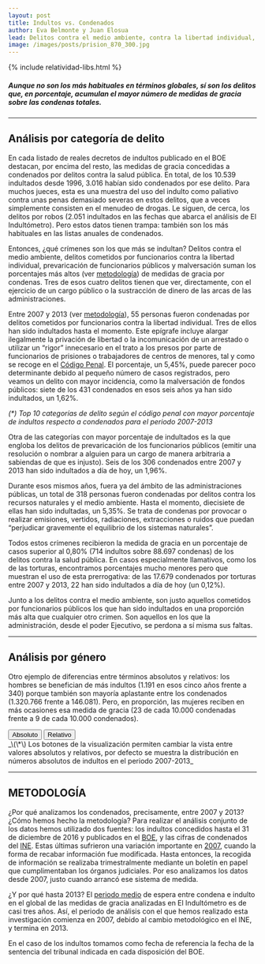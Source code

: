 ```yaml
---
layout: post
title: Indultos vs. Condenados
author: Eva Belmonte y Juan Elosua
lead: Delitos contra el medio ambiente, contra la libertad individual, prevaricación y malversación, los más indultados
image: /images/posts/prision_870_300.jpg
---
```

{% include relatividad-libs.html %}

##### Aunque no son los más habituales en términos globales, sí son los delitos que, en porcentaje, acumulan el mayor número de medidas de gracia sobre las condenas totales. 

***

## Análisis por categoría de delito

En cada listado de reales decretos de indultos publicado en el BOE destacan, por encima del resto, las medidas de gracia concedidas a condenados por delitos contra la salud pública. En total, de los 10.539 indultados desde 1996, 3.016 habían sido condenados por ese delito. Para muchos jueces, esta es una muestra del uso del indulto como paliativo contra unas penas demasiado severas en estos delitos, que a veces simplemente consisten en el menudeo de drogas. Le siguen, de cerca, los delitos por robos (2.051 indultados en las fechas que abarca el análisis de El Indultómetro). Pero estos datos tienen trampa: también son los más habituales en las listas anuales de condenados.

Entonces, ¿qué crímenes son los que más se indultan? Delitos contra el medio ambiente, delitos cometidos por funcionarios contra la libertad individual, prevaricación de funcionarios públicos y malversación suman los porcentajes más altos (ver [metodología][]) de medidas de gracia por condenas. Tres de esos cuatro delitos tienen que ver, directamente, con el ejercicio de un cargo público o la sustracción de dinero de las arcas de las administraciones.

Entre 2007 y 2013 (ver [metodología][]), 55 personas fueron condenadas por delitos cometidos por funcionarios contra la libertad individual. Tres de ellos han sido indultados hasta el momento. Este epígrafe incluye alargar ilegalmente la privación de libertad o la incomunicación de un arrestado o utilizar un “rigor” innecesario en el trato a los presos por parte de funcionarios de prisiones o trabajadores de centros de menores, tal y como se recoge en el [Código Penal][]. El porcentaje, un 5,45%, puede parecer poco determinante debido al pequeño número de casos registrados, pero veamos un delito con mayor incidencia, como la malversación de fondos públicos: siete de los 431 condenados en esos seis años ya han sido indultados, un 1,62%.

<div id="hbarchart"></div>
<div id="pop-up">
  <div id="pop-up-title"></div>
  <div id="pop-up-content"></div>
</div>

_\(\*\) Top 10 categorías de delito según el código penal con mayor porcentaje de indultos respecto a condenados para el periodo 2007-2013_

Otra de las categorías con mayor porcentaje de indultados es la que engloba los delitos de prevaricación de los funcionarios públicos (emitir una resolución o nombrar a alguien para un cargo de manera arbitraria a sabiendas de que es injusto). Seis de los 306 condenados entre 2007 y 2013 han sido indultados a día de hoy, un 1,96%.

Durante esos mismos años, fuera ya del ámbito de las administraciones públicas, un total de 318 personas fueron condenadas por delitos contra los recursos naturales y el medio ambiente. Hasta el momento, diecisiete de ellas han sido indultadas, un 5,35%. Se trata de condenas por provocar o realizar emisiones, vertidos, radiaciones, extracciones o ruidos que puedan “perjudicar gravemente el equilibrio de los sistemas naturales”.

Todos estos crímenes recibieron la medida de gracia en un porcentaje de casos superior al 0,80% (714 indultos sobre 88.697 condenas) de los delitos contra la salud pública. En casos especialmente llamativos, como los de las torturas, encontramos porcentajes mucho menores pero que muestran el uso de esta prerrogativa: de las 17.679 condenados por torturas entre 2007 y 2013, 22 han sido indultados a día de hoy (un 0,12%).

Junto a los delitos contra el medio ambiente, son justo aquellos cometidos por funcionarios públicos los que han sido indultados en una proporción más alta que cualquier otro crimen. Son aquellos en los que la administración, desde el poder Ejecutivo, se perdona a sí misma sus faltas.

***

## Análisis por género <a id="genero"></a>

Otro ejemplo de diferencias entre términos absolutos y relativos: los hombres se benefician de más indultos (1.191 en esos cinco años frente a 340) porque también son mayoría aplastante entre los condenados (1.320.766 frente a 146.081). Pero, en proporción, las mujeres reciben en más ocasiones esa medida de gracia (23 de cada 10.000 condenadas frente a 9 de cada 10.000 condenados).
<div class="graph-container">
  <div class="buttons">
    <button class="pie first active" id="abs">Absoluto</button>
    <button class="pie last" id="rel">Relativo</button>
  </div>
  <div id="piechart"></div>
</div>
<div id="metod"></div>
_\(\*\) Los botones de la visualización permiten cambiar la vista entre valores absolutos y relativos, por defecto se muestra la distribución en números absolutos de indultos en el periodo 2007-2013_

***

## METODOLOGÍA

¿Por qué analizamos los condenados, precisamente, entre 2007 y 2013? ¿Cómo hemos hecho la metodología? Para realizar el análisis conjunto de los datos hemos utilizado dos fuentes: los indultos concedidos hasta el 31 de diciembre de 2016 y publicados en el [BOE][], y las cifras de condenados del [INE][]. Estas últimas sufrieron una variación importante en [2007][], cuando la forma de recabar información fue modificada. Hasta entonces, la recogida de información se realizaba trimestralmente mediante un boletín en papel que cumplimentaban los órganos judiciales. Por eso analizamos los datos desde 2007, justo cuando arrancó ese sistema de medida.

¿Y por qué hasta 2013? El [periodo medio] de espera entre condena e indulto en el global de las medidas de gracia analizadas en El Indultómetro es de casi tres años. Así, el periodo de análisis con el que hemos realizado esta investigación comienza en 2007, debido al cambio metodológico en el INE, y termina en 2013.

En el caso de los indultos tomamos como fecha de referencia la fecha de la sentencia del tribunal indicada en cada disposición del BOE.

[Código Penal]: https://www.boe.es/buscar/act.php?id=BOE-A-1995-25444
[metodología]: #metod
[INE]: http://www.ine.es/jaxi/menu.do?type=pcaxis&path=/t18/p466&file=inebase
[2007]: http://www.ine.es/metodologia/t18/t1830466.pdf
[periodo medio]: /2013/02/27/los-mas-rapidos-a-este-lado-de-los-pirineos.html
[BOE]: http://www.boe.es/buscar/boe.php?campo%5B0%5D=ORI&dato%5B0%5D=3&operador%5B0%5D=and&campo%5B1%5D=DOC&dato%5B1%5D=indulto&operador%5B1%5D=and&campo%5B2%5D=TIT&dato%5B2%5D=&operador%5B2%5D=and&campo%5B3%5D=DEM&dato%5B3%5D=&operador%5B3%5D=and&campo%5B4%5D=NBO&dato%5B4%5D=&operador%5B4%5D=and&campo%5B5%5D=NOF&dato%5B5%5D=&operador%5B5%5D=and&operador%5B6%5D=and&campo%5B6%5D=FPU&dato%5B6%5D%5B0%5D=01%2F01%2F1996&dato%5B6%5D%5B1%5D=02%2F02%2F2013&page_hits=40&sort_field%5B0%5D=fpu&sort_order%5B0%5D=desc&sort_field%5B1%5D=ref&sort_order%5B1%5D=asc&accion=Buscar

